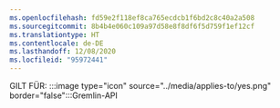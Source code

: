 ```yaml
---
ms.openlocfilehash: fd59e2f118ef8ca765ecdcb1f6bd2c8c40a2a508
ms.sourcegitcommit: 8b4b4e060c109a97d58e8f8df6f5d759f1ef12cf
ms.translationtype: HT
ms.contentlocale: de-DE
ms.lasthandoff: 12/08/2020
ms.locfileid: "95972441"
---
```

GILT FÜR: :::image type="icon" source="../media/applies-to/yes.png" border="false":::Gremlin-API